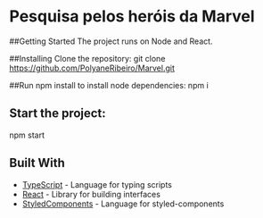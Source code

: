 # Pesquisa pelos heróis da Marvel

##Getting Started
The project runs on Node and React.

##Installing
Clone the repository:
git clone https://github.com/PolyaneRibeiro/Marvel.git

##Run npm install to install node dependencies:
npm i

## Start the project:
npm start

## Built With

* [TypeScript](https://www.typescriptlang.org/) - Language for typing scripts
* [React](https://reactjs.org/) - Library for building interfaces
* [StyledComponents](https://styled-components.com/) - Language for styled-components